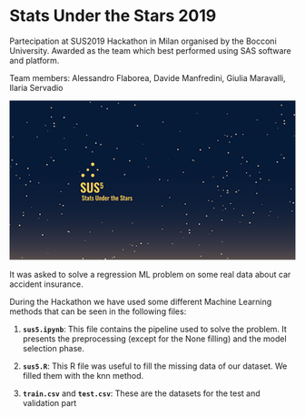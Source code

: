 # Stats Under the Stars 2019
Partecipation at SUS2019 Hackathon in Milan organised by the Bocconi University. Awarded as the team which best performed using SAS software and platform.

Team members: Alessandro Flaborea, Davide Manfredini, Giulia Maravalli, Ilaria Servadio

![](sus5.jpg)

It was asked to solve a regression ML problem on some real data about car accident insurance. 

During the Hackathon we have used some different Machine Learning methods that can be seen in the following files:

1.  __`sus5.ipynb`__: 
This file contains the pipeline used to solve the problem. It presents the preprocessing (except for the None filling) and the model selection phase.

2.  __`sus5.R`__: 
This R file was useful to fill the missing data of our dataset. We filled them with the knn method. 

3.  __`train.csv`__ and __`test.csv`__: 
These are the datasets for the test and validation part

